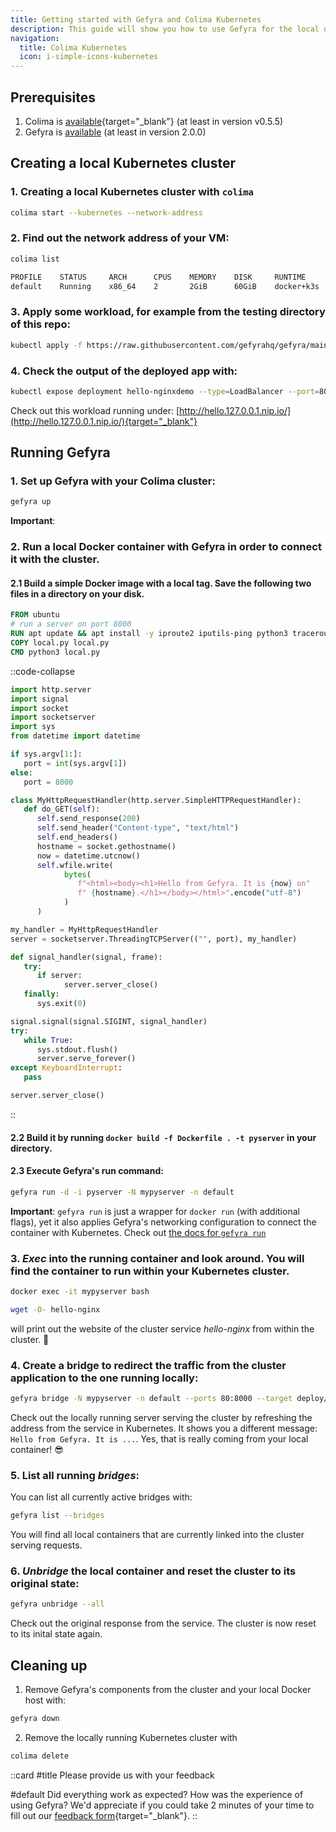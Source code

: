 ```yaml
---
title: Getting started with Gefyra and Colima Kubernetes
description: This guide will show you how to use Gefyra for the local development of a Kubernetes application running in Colima Kubernetes.
navigation:
  title: Colima Kubernetes
  icon: i-simple-icons-kubernetes
---
```


## Prerequisites

1. Colima is [available](https://github.com/abiosoft/colima){target="_blank"} (at least in version v0.5.5)
2. Gefyra is [available](/en/quick-start/installation/) (at least in version 2.0.0)

## Creating a local Kubernetes cluster   

### 1. Creating a local Kubernetes cluster with `colima`

```sh
colima start --kubernetes --network-address
```

### 2. Find out the network address of your VM:

```sh
colima list

PROFILE    STATUS     ARCH      CPUS    MEMORY    DISK     RUNTIME       ADDRESS
default    Running    x86_64    2       2GiB      60GiB    docker+k3s    192.168.106.2
```

### 3. Apply some workload, for example from the testing directory of this repo:

```sh
kubectl apply -f https://raw.githubusercontent.com/gefyrahq/gefyra/main/testing/workloads/hello.yaml
``` 

### 4. Check the output of the deployed app with:

```sh
kubectl expose deployment hello-nginxdemo --type=LoadBalancer --port=80
```

Check out this workload running under: [http://hello.127.0.0.1.nip.io/](http://hello.127.0.0.1.nip.io/){target="_blank"}

## Running Gefyra

### 1. Set up Gefyra with your Colima cluster:

```sh
gefyra up
```

**Important**: 

### 2. Run a local Docker container with Gefyra in order to connect it with the cluster.

#### 2.1 Build a simple Docker image with a local tag. Save the following two files in a directory on your disk. 

```dockerfile [Dockerfile]
FROM ubuntu
# run a server on port 8000
RUN apt update && apt install -y iproute2 iputils-ping python3 traceroute wget curl
COPY local.py local.py
CMD python3 local.py
```

::code-collapse
```py [local.py]
import http.server
import signal
import socket
import socketserver
import sys
from datetime import datetime

if sys.argv[1:]:
   port = int(sys.argv[1])
else:
   port = 8000

class MyHttpRequestHandler(http.server.SimpleHTTPRequestHandler):
   def do_GET(self):
      self.send_response(200)
      self.send_header("Content-type", "text/html")
      self.end_headers()
      hostname = socket.gethostname()
      now = datetime.utcnow()
      self.wfile.write(
            bytes(
               f"<html><body><h1>Hello from Gefyra. It is {now} on"
               f" {hostname}.</h1></body></html>".encode("utf-8")
            )
      )

my_handler = MyHttpRequestHandler
server = socketserver.ThreadingTCPServer(("", port), my_handler)

def signal_handler(signal, frame):
   try:
      if server:
            server.server_close()
   finally:
      sys.exit(0)

signal.signal(signal.SIGINT, signal_handler)
try:
   while True:
      sys.stdout.flush()
      server.serve_forever()
except KeyboardInterrupt:
   pass

server.server_close()
```
::

#### 2.2 Build it by running `docker build -f Dockerfile . -t pyserver` in your directory.

#### 2.3 Execute Gefyra's run command:    

```sh
gefyra run -d -i pyserver -N mypyserver -n default
```

**Important**: `gefyra run` is just a wrapper for `docker run` (with additional flags), yet it also applies Gefyra's networking configuration to connect the container with Kubernetes. Check out [the docs for `gefyra run`](/en/cli#run)

<!-- TODO: link -->

### 3. _Exec_ into the running container and look around. You will find the container to run within your Kubernetes cluster.  

```sh
docker exec -it mypyserver bash
```

```sh
wget -O- hello-nginx
```

will print out the website of the cluster service _hello-nginx_ from within the cluster. 🚀

### 4. Create a bridge to redirect the traffic from the cluster application to the one running locally:    

```sh
gefyra bridge -N mypyserver -n default --ports 80:8000 --target deploy/hello-nginxdemo/hello-nginx
``` 

Check out the locally running server serving the cluster by refreshing the address from the service in Kubernetes.
It shows you a different message: `Hello from Gefyra. It is ...`. Yes, that is really coming from your local container! 😎

### 5. List all running _bridges_:

You can list all currently active bridges with:

```sh
gefyra list --bridges
```

You will find all local containers that are currently linked into the cluster serving requests. 

### 6. _Unbridge_ the local container and reset the cluster to its original state: 

```sh
gefyra unbridge --all
```

Check out the original response from the service. The cluster is now reset to its inital state again.

## Cleaning up

1. Remove Gefyra's components from the cluster and your local Docker host with:

```sh
gefyra down
```

2. Remove the locally running Kubernetes cluster with 

```sh
colima delete
```

::card
#title
  Please provide us with your feedback

#default
  Did everything work as expected? How was the experience of using Gefyra? We'd appreciate if you could take 2 minutes of your time to fill out our [feedback form](https://forms.gle/AWT9NparpTVk8E978){target="_blank"}.
::

